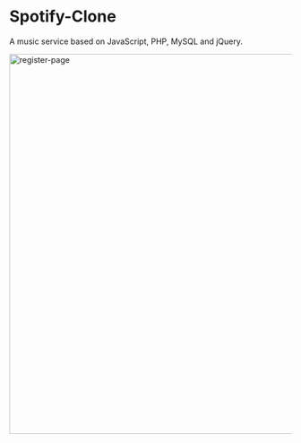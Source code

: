 # Spotify-Clone

A music service based on JavaScript, PHP, MySQL and jQuery.

<img width="678" alt="register-page" src="https://user-images.githubusercontent.com/20265633/38656650-e4189782-3de9-11e8-818f-050b8864bb23.PNG">

